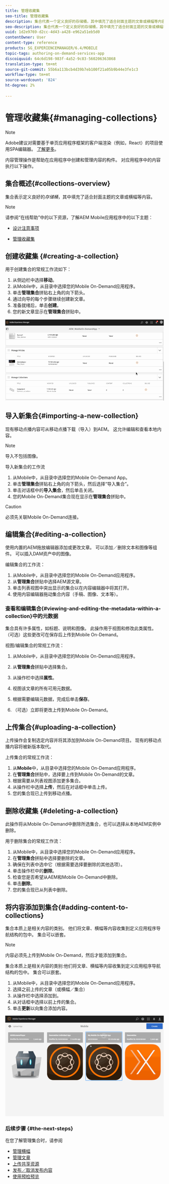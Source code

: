 ```yaml
---
title: 管理收藏集
seo-title: 管理收藏集
description: 集合代表一个定义良好的存储桶，其中填充了适合封面主题的文章或横幅等内容。 可查看本页以了解更多信息。
seo-description: 集合代表一个定义良好的存储桶，其中填充了适合封面主题的文章或横幅等内容。 可查看本页以了解更多信息。
uuid: 1d2e9769-d2cc-4d43-a428-e962a51eb5d0
contentOwner: User
content-type: reference
products: SG_EXPERIENCEMANAGER/6.4/MOBILE
topic-tags: authoring-on-demand-services-app
discoiquuid: 64c6d198-983f-4a52-9c83-560206363868
translation-type: tm+mt
source-git-commit: 55b6a113bcb4d39b7eb100f21a05b9b44e3fe1c3
workflow-type: tm+mt
source-wordcount: '824'
ht-degree: 2%

---
```



# 管理收藏集{#managing-collections}

>[!NOTE]
>
>Adobe建议对需要基于单页应用程序框架的客户端渲染（例如，React）的项目使用SPA编辑器。 [了解更多](/help/sites-developing/spa-overview.md)。

内容管理操作是帮助在应用程序中创建和管理内容的构件。 对应用程序中的内容执行以下操作。

## 集合概述{#collections-overview}

集合表示定义良好的&#x200B;*存储桶*，其中填充了适合封面主题的文章或横幅等内容。

>[!NOTE]
>
>请参阅“在线帮助”中的以下资源，了解AEM Mobile应用程序中的以下主题：
>
>* [设计注意事项](https://helpx.adobe.com/digital-publishing-solution/help/design-app.html)
   >
   >
* [管理收藏集](https://helpx.adobe.com/digital-publishing-solution/help/creating-collections.html)

>



## 创建收藏集 {#creating-a-collection}

用于创建集合的常规工作流如下：

1. 从侧边栏中选择&#x200B;**移动**。
1. 从Mobile中，从目录中选择您的Mobile On-Demand应用程序。
1. 单击&#x200B;**管理集合**&#x200B;拼贴右上角的向下箭头。
1. 通过向导的每个步骤继续创建新文章。
1. 准备就绪后，单击&#x200B;**创建**。
1. 您的新文章显示在&#x200B;**管理集合**&#x200B;拼贴中。

![chlimage_1-1](assets/chlimage_1-1.gif)

## 导入新集合{#importing-a-new-collection}

现有移动点播内容可从移动点播下载（导入）到AEM。 这允许编辑和查看本地内容。

>[!NOTE]
>
>导入不包括图像。

导入新集合的工作流

1. 从Mobile中，从目录中选择您的Mobile On-Demand App。
1. 单击&#x200B;**管理集合**&#x200B;拼贴右上角的向下箭头，然后选择“导入集合”。
1. 单击对话框中的&#x200B;**导入集合**，然后单击关闭。
1. 您的Mobile On-Demand集合现在显示在&#x200B;**管理集合**&#x200B;拼贴中。

>[!CAUTION]
>
>必须先关联Mobile On-Demand连接。

## 编辑集合{#editing-a-collection}

使用内置的AEM拖放编辑器添加或更改文章。 可以添加／删除文本和图像等组件。 可以插入DAM资产中的图像。

编辑集合的工作流：

1. 从Mobile中，从目录中选择您的Mobile On-Demand应用程序。
1. 从&#x200B;**管理集合**&#x200B;拼贴中选择AEM源文章。
1. 单击列表视图中突出显示的集合以在内容编辑器中将其打开。
1. 使用内容编辑器拖动集合内容（手稿、图像、文本等）。

### 查看和编辑集合{#viewing-and-editing-the-metadata-within-a-collection}中的元数据

集合具有许多属性，如标题、说明和图像。 此操作用于视图和修改此类属性。 （可选）这些更改可在保存后上传到Mobile On-Demand。

视图/编辑集合的常规工作流：

1. 从Mobile中，从目录中选择您的Mobile On-Demand应用程序。
1. 从&#x200B;**管理集合**&#x200B;拼贴中选择集合。

1. 从操作栏中选择&#x200B;**属性**。
1. 视图该文章的所有可用元数据。
1. 根据需要编辑元数据，完成后单击&#x200B;**保存**。
1. （可选）立即将更改上传到Mobile On-Demand。

## 上传集合{#uploading-a-collection}

上传操作会复制选定内容并将其添加到Mobile On-Demand项目。 现有的移动点播内容将被新版本取代。

上传集合的常规工作流：

1. 从&#x200B;**Mobile**&#x200B;中，从目录中选择您的Mobile On-Demand应用程序。
1. 在&#x200B;**管理集合**&#x200B;拼贴中，选择要上传到Mobile On-Demand的文章。
1. 根据需要从列表视图添加更多集合。
1. 从操作栏中选择&#x200B;**上传**，然后在对话框中单击上传。
1. 您的集合现已上传到移动点播。

## 删除收藏集 {#deleting-a-collection}

此操作将从Mobile On-Demand中删除所选集合，也可以选择从本地AEM实例中删除。

用于删除集合的常规工作流：

1. 从Mobile中，从目录中选择您的Mobile On-Demand应用程序。
1. 在&#x200B;**管理集合**&#x200B;拼贴中选择要删除的文章。
1. 确保在列表中选中它（根据需要选择要删除的其他选项）。
1. 单击操作栏中的&#x200B;**删除**。
1. 检查您是否希望从AEM和Mobile On-Demand中删除。
1. 单击&#x200B;**删除**。
1. 您的集合现已从列表中删除。

## 将内容添加到集合{#adding-content-to-collections}

集合本质上是相关内容的类别。 他们将文章、横幅等内容收集到定义应用程序导航结构的包中。 集合可以嵌套。

>[!NOTE]
>
>内容必须先上传到Mobile On-Demand，然后才能添加到集合。

集合本质上是相关内容的类别:他们将文章、横幅等内容收集到定义应用程序导航结构的包中。 集合可以嵌套。

1. 从Mobile中，从目录中选择您的Mobile On-Demand应用程序。
1. 选择之前上传的文章（或横幅／集合）
1. 从操作栏中选择添加到。
1. 从对话框中选择以前上传的集合。
1. 单击&#x200B;**更新**&#x200B;以向集合添加内容。

![chlimage_1-2](assets/chlimage_1-2.gif)

### 后续步骤 {#the-next-steps}

在您了解管理集合时，请参阅

* [管理横幅](/help/mobile/mobile-on-demand-managing-banners.md)
* [管理文章](/help/mobile/mobile-on-demand-managing-articles.md)
* [上传共享资源](/help/mobile/mobile-on-demand-shared-resources.md)
* [发布／取消发布内容](/help/mobile/mobile-on-demand-publishing-unpublishing.md)
* [使用预检预览](/help/mobile/aem-mobile-manage-ondemand-services.md)
